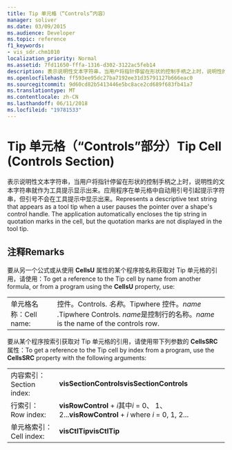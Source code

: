 ```yaml
---
title: Tip 单元格（“Controls”内容）
manager: soliver
ms.date: 03/09/2015
ms.audience: Developer
ms.topic: reference
f1_keywords:
- vis_sdr.chm1010
localization_priority: Normal
ms.assetid: 7fd11650-fffa-1316-d302-3122ac5feb14
description: 表示说明性文本字符串，当用户将指针停留在形状的控制手柄之上时，说明性的文本字符串就作为工具提示显示出来。应用程序在单元格中自动用引号引起提示字符串，但引号不会在工具提示中显示出来。
ms.openlocfilehash: ff593ee95dc27ba7192ee31d35791127b666eac0
ms.sourcegitcommit: 9d60cd82b5413446e5bc8ace2cd689f683fb41a7
ms.translationtype: MT
ms.contentlocale: zh-CN
ms.lasthandoff: 06/11/2018
ms.locfileid: "19781533"
---
```

# <a name="tip-cell-controls-section"></a><span data-ttu-id="b354e-104">Tip 单元格（“Controls”部分）</span><span class="sxs-lookup"><span data-stu-id="b354e-104">Tip Cell (Controls Section)</span></span>

<span data-ttu-id="b354e-p102">表示说明性文本字符串，当用户将指针停留在形状的控制手柄之上时，说明性的文本字符串就作为工具提示显示出来。应用程序在单元格中自动用引号引起提示字符串，但引号不会在工具提示中显示出来。</span><span class="sxs-lookup"><span data-stu-id="b354e-p102">Represents a descriptive text string that appears as a tool tip when a user pauses the pointer over a shape's control handle. The application automatically encloses the tip string in quotation marks in the cell, but the quotation marks are not displayed in the tool tip.</span></span>
  
## <a name="remarks"></a><span data-ttu-id="b354e-107">注释</span><span class="sxs-lookup"><span data-stu-id="b354e-107">Remarks</span></span>

<span data-ttu-id="b354e-108">要从另一个公式或从使用 **CellsU** 属性的某个程序按名称获取对 Tip 单元格的引用，请使用：</span><span class="sxs-lookup"><span data-stu-id="b354e-108">To get a reference to the Tip cell by name from another formula, or from a program using the **CellsU** property, use:</span></span> 
  
|||
|:-----|:-----|
| <span data-ttu-id="b354e-109">单元格名称：</span><span class="sxs-lookup"><span data-stu-id="b354e-109">Cell name:</span></span>  <br/> | <span data-ttu-id="b354e-110">控件。</span><span class="sxs-lookup"><span data-stu-id="b354e-110">Controls.</span></span>  <span data-ttu-id="b354e-111">*名称*。Tipwhere 控件。</span><span class="sxs-lookup"><span data-stu-id="b354e-111">*name*  .Tipwhere Controls.</span></span>  <span data-ttu-id="b354e-112">*name*是控制行的名称。</span><span class="sxs-lookup"><span data-stu-id="b354e-112">*name*  is the name of the controls row.</span></span>  <br/> |
   
<span data-ttu-id="b354e-113">要从某个程序按索引获取对 Tip 单元格的引用，请使用带下列参数的 **CellsSRC** 属性：</span><span class="sxs-lookup"><span data-stu-id="b354e-113">To get a reference to the Tip cell by index from a program, use the **CellsSRC** property with the following arguments:</span></span> 
  
|||
|:-----|:-----|
| <span data-ttu-id="b354e-114">内容索引：</span><span class="sxs-lookup"><span data-stu-id="b354e-114">Section index:</span></span>  <br/> |<span data-ttu-id="b354e-115">**visSectionControls**</span><span class="sxs-lookup"><span data-stu-id="b354e-115">**visSectionControls**</span></span> <br/> |
| <span data-ttu-id="b354e-116">行索引：</span><span class="sxs-lookup"><span data-stu-id="b354e-116">Row index:</span></span>  <br/> |<span data-ttu-id="b354e-117">**visRowControl** +  *i*其中*i* = 0、 1、 2...</span><span class="sxs-lookup"><span data-stu-id="b354e-117">**visRowControl** +  *i*            where  *i*  = 0, 1, 2...</span></span>  <br/> |
| <span data-ttu-id="b354e-118">单元格索引：</span><span class="sxs-lookup"><span data-stu-id="b354e-118">Cell index:</span></span>  <br/> |<span data-ttu-id="b354e-119">**visCtlTip**</span><span class="sxs-lookup"><span data-stu-id="b354e-119">**visCtlTip**</span></span> <br/> |
   


